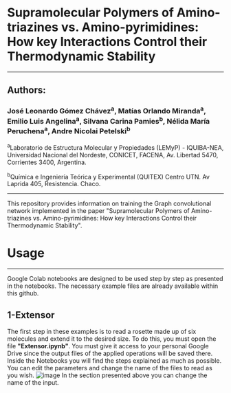 # Supramolecular Polymers of Amino-triazines vs. Amino-pyrimidines: How key Interactions Control their Thermodynamic Stability 
-----------------------------------------------------------------------------------------------------------------------------------------

## Authors: 
### José Leonardo Gómez Chávez<sup>a</sup>, Matías Orlando Miranda<sup>a</sup>, Emilio Luis Angelina<sup>a</sup>, Silvana Carina Pamies<sup>b</sup>, Nélida María Peruchena<sup>a</sup>, Andre Nicolai Petelski<sup>b</sup>

<sup>a</sup>Laboratorio de Estructura Molecular y Propiedades (LEMyP) - IQUIBA-NEA, Universidad Nacional del Nordeste, CONICET, FACENA, Av. Libertad
5470, Corrientes 3400, Argentina.

<sup>b</sup>Química e Ingeniería Teórica y Experimental (QUITEX) Centro UTN. Av Laprida 405, Resistencia. Chaco.



------------------------------------------------------------------------------------------------------------------------------------------
This repository provides information on training the Graph convolutional network implemented in the paper "Supramolecular Polymers of Amino-triazines vs. Amino-pyrimidines: How key Interactions Control their Thermodynamic Stability".


#   Usage
------------------------------------------------------------------------------------------------------------------------------------------
Google Colab notebooks are designed to be used step by step as presented in the notebooks. The necessary example files are already available within this github.

##  1-Extensor
The first step in these examples is to read a rosette made up of six molecules and extend it to the desired size.
To do this, you must open the file **"Extensor.ipynb"**.
You must give it access to your personal Google Drive since the output files of the applied operations will be saved there.
Inside the Notebooks you will find the steps explained as much as possible. You can edit the parameters and change the name of the files to read as you wish.
![image](https://github.com/user-attachments/assets/56145103-d6b1-4867-a20a-a300f7748adb)
In the section presented above you can change the name of the input.



